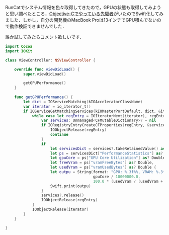 <!-- title:Swift：もしかしたらGPUの状態を取得できるかもしれないコード -->
RunCatでシステム情報を色々取得してきたので，GPUの状態も取得してみようと思い調べたところ，[Objective-Cでやっている先駆者](https://stackoverflow.com/questions/10110658/programmatically-get-gpu-percent-usage-in-os-x)がいたのでSwift化してみました．しかし，自分の開発機のMacBook Proは13インチでGPU積んでないので動作検証できませんでした．

誰か試してみたらコメント欲しいです．

```swift
import Cocoa
import IOKit

class ViewController: NSViewController {

    override func viewDidLoad() {
        super.viewDidLoad()

        getGPUPerformance()
    }
    
    func getGPUPerformance() {
        let dict = IOServiceMatching(kIOAcceleratorClassName)
        var iterator = io_iterator_t()
        if IOServiceGetMatchingServices(kIOMasterPortDefault, dict, &iterator) == kIOReturnSuccess {
            while case let regEntry = IOIteratorNext(iterator), regEntry != 0 {
                var services: Unmanaged<CFMutableDictionary>? = nil
                if IORegistryEntryCreateCFProperties(regEntry, &services, kCFAllocatorDefault, 0) != kIOReturnSuccess {
                    IOObjectRelease(regEntry)
                    continue
                }
                if
                    let servicesDict = services?.takeRetainedValue() as? [String : AnyObject],
                    let ps = servicesDict["PerformanceStatistics"] as? [String : AnyObject],
                    let gpuCore = ps["GPU Core Utilization"] as? Double,
                    let freeVram = ps["vramFreeBytes"] as? Double,
                    let usedVram = ps["vramUsedBytes"] as? Double {
                    let outpu = String(format: "GPU: %.3f%%, VRAM: %.3f%%",
                                       gpuCore / 10000000.0,
                                       100.0 * (usedVram / (usedVram + freeVram)))
                    Swift.print(outpu)
                }
                services?.release()
                IOObjectRelease(regEntry)
            }
            IOObjectRelease(iterator)
        }
    }

}
```
